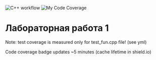![C++ workflow](https://github.com/Wild-tapo4ek/Algorim_paral/blob/main/.github/workflows/c-cpp.yml/badge.svg)
![My Code Coverage](https://img.shields.io/endpoint?url=https://gist.githubusercontent.com/imitrichev/25038fb53c9796ef9018d44ca597f1fd/raw/Training_2022_main.json)
# Лабораторная работа 1
Note: test coverage is measured only for test_fun.cpp file! (see yml)

Code coverage badge updates ~5 minutes (cache lifetime in shield.io)
